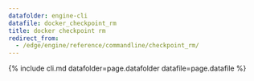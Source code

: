 ```yaml
---
datafolder: engine-cli
datafile: docker_checkpoint_rm
title: docker checkpoint rm
redirect_from:
  - /edge/engine/reference/commandline/checkpoint_rm/
---
```

<!--
Sorry, but the contents of this page are automatically generated from
Docker's source code. If you want to suggest a change to the text that appears
here, you'll need to find the string by searching this repo:

https://github.com/docker/cli
-->
{% include cli.md datafolder=page.datafolder datafile=page.datafile %}
